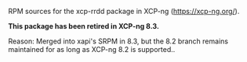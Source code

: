 RPM sources for the xcp-rrdd package in XCP-ng (https://xcp-ng.org/).

**This package has been retired in XCP-ng 8.3.**

Reason: Merged into xapi's SRPM in 8.3, but the 8.2 branch remains maintained for as long as XCP-ng 8.2 is supported..
